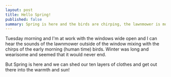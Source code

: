 ```yaml
---
layout: post
title: Hello Spring!
published: false
summary: Spring is here and the birds are chirping, the lawnmower is mowing, and the windows are open.
---
```


Tuesday morning and I'm at work with the windows wide open and I can hear the sounds of the lawnmower outside of the window mixing with the chirps of the early morning (human time) birds. Winter was long and wearisome and seemed that it would never end.

But Spring is here and we can shed our ten layers of clothes and get out there into the warmth and sun!
